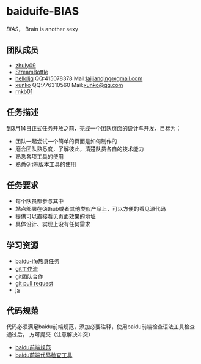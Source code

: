 # baiduife-BIAS

*BIAS*， Brain is another sexy

## 团队成员

- [zhuly09](https://github.com/zhuly09)
- [StreamBottle](https://github.com/StreamBottle)
- [helloljq](https://github.com/helloljq) QQ:415078378 Mail:laijianqing@gmail.com
- [xunko](https://github.com/xunko) QQ:776310560 Mail:xunko@qq.com
- [rnkb01](https://github.com/rnkb01)

## 任务描述

到3月14日正式任务开放之前，完成一个团队页面的设计与开发，目标为：

- 团队一起尝试一个简单的页面是如何制作的
- 磨合团队熟悉度，了解彼此，清楚队员各自的技术能力
- 熟悉各项工具的使用
- 熟悉Git等版本工具的使用

## 任务要求

- 每个队员都参与其中
- 站点部署在Github或者其他类似产品上，可以方便的看见源代码
- 提供可以直接看见页面效果的地址
- 具体设计、实现上没有任何需求

## 学习资源
- [baidu-ife热身任务](http://ife.baidu.com/static/warmup.html)
- [git工作流](https://github.com/xirong/my-git/blob/master/git-workflow-tutorial.md)
- [git团队合作](http://xiaocong.github.io/blog/2013/03/20/team-collaboration-with-github/)
- [git pull request](http://www.worldhello.net/gotgithub/04-work-with-others/010-fork-and-pull.html)
- [js](http://javascript.ruanyifeng.com)

## 代码规范

代码必须满足baidu前端规范，添加必要注释，使用baidu前端检查语法工具检查通过后，
方可提交（注意解决冲突）

- [baidu前端规范](https://github.com/ecomfe/spec)
- [baidu前端代码检查工具](http://fecs.baidu.com/demo)



